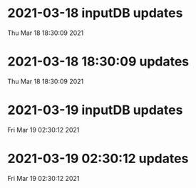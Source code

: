 
# 2021-03-18 inputDB updates 
 Thu Mar 18 18:30:09 2021 


# 2021-03-18 18:30:09 updates 
 Thu Mar 18 18:30:09 2021 


# 2021-03-19 inputDB updates 
 Fri Mar 19 02:30:12 2021 


# 2021-03-19 02:30:12 updates 
 Fri Mar 19 02:30:12 2021 

